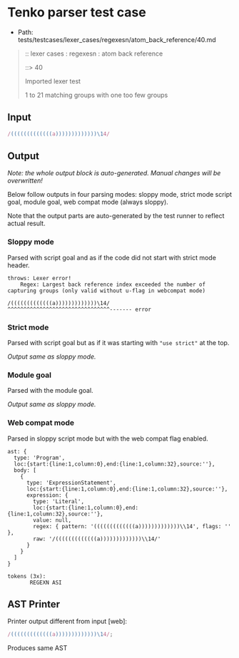 # Tenko parser test case

- Path: tests/testcases/lexer_cases/regexesn/atom_back_reference/40.md

> :: lexer cases : regexesn : atom back reference
>
> ::> 40
>
> Imported lexer test
>
> 1 to 21 matching groups with one too few groups

## Input

`````js
/(((((((((((((a)))))))))))))\14/
`````

## Output

_Note: the whole output block is auto-generated. Manual changes will be overwritten!_

Below follow outputs in four parsing modes: sloppy mode, strict mode script goal, module goal, web compat mode (always sloppy).

Note that the output parts are auto-generated by the test runner to reflect actual result.

### Sloppy mode

Parsed with script goal and as if the code did not start with strict mode header.

`````
throws: Lexer error!
    Regex: Largest back reference index exceeded the number of capturing groups (only valid without u-flag in webcompat mode)

/(((((((((((((a)))))))))))))\14/
^^^^^^^^^^^^^^^^^^^^^^^^^^^^^^^^------- error
`````

### Strict mode

Parsed with script goal but as if it was starting with `"use strict"` at the top.

_Output same as sloppy mode._

### Module goal

Parsed with the module goal.

_Output same as sloppy mode._

### Web compat mode

Parsed in sloppy script mode but with the web compat flag enabled.

`````
ast: {
  type: 'Program',
  loc:{start:{line:1,column:0},end:{line:1,column:32},source:''},
  body: [
    {
      type: 'ExpressionStatement',
      loc:{start:{line:1,column:0},end:{line:1,column:32},source:''},
      expression: {
        type: 'Literal',
        loc:{start:{line:1,column:0},end:{line:1,column:32},source:''},
        value: null,
        regex: { pattern: '(((((((((((((a)))))))))))))\\14', flags: '' },
        raw: '/(((((((((((((a)))))))))))))\\14/'
      }
    }
  ]
}

tokens (3x):
       REGEXN ASI
`````


## AST Printer

Printer output different from input [web]:

````js
/(((((((((((((a)))))))))))))\14/;
````

Produces same AST
